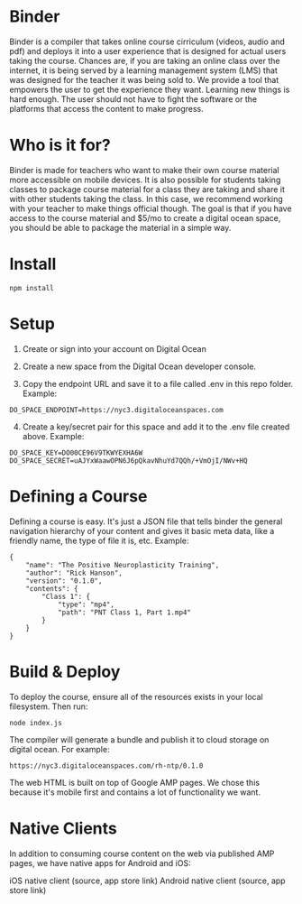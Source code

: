 # Binder

Binder is a compiler that takes online course cirriculum (videos, audio and pdf) and deploys it into a user experience that is designed for actual users taking the course. Chances are, if you are taking an online class over the internet, it is being served by a learning management system (LMS) that was designed for the teacher it was being sold to. We provide a tool that empowers the user to get the experience they want. Learning new things is hard enough. The user should not have to fight the software or the platforms that access the content to make progress. 

# Who is it for?

Binder is made for teachers who want to make their own course material more accessible on mobile devices. It is also possible for students taking classes to package course material for a class they are taking and share it with other students taking the class. In this case, we recommend working with your teacher to make things official though. The goal is that if you have access to the course material and $5/mo to create a digital ocean space, you should be able to package the material in a simple way.

# Install

```
npm install
```

# Setup

1. Create or sign into your account on Digital Ocean

2. Create a new space from the Digital Ocean developer console.

3. Copy the endpoint URL and save it to a file called .env in this repo folder. Example:

```
DO_SPACE_ENDPOINT=https://nyc3.digitaloceanspaces.com
```

4. Create a key/secret pair for this space and add it to the .env file created above. Example:

```
DO_SPACE_KEY=DO00CE96V9TKWYEXHA6W
DO_SPACE_SECRET=uAJYxWaawOPN6J6pQkavNhuYd7QQh/+VmOjI/NWv+HQ
```

# Defining a Course

Defining a course is easy. It's just a JSON file that tells binder the general navigation hierarchy of your content and gives it basic meta data, like a friendly name, the type of file it is, etc. Example:

```
{ 
    "name": "The Positive Neuroplasticity Training",
    "author": "Rick Hanson",
    "version": "0.1.0",
    "contents": { 
        "Class 1": { 
            "type": "mp4",
            "path": "PNT Class 1, Part 1.mp4"
        }
    }
}
```

# Build & Deploy

To deploy the course, ensure all of the resources exists in your local filesystem. Then run: 

```
node index.js
```

The compiler will generate a bundle and publish it to cloud storage on digital ocean. For example: 

```
https://nyc3.digitaloceanspaces.com/rh-ntp/0.1.0
```

The web HTML is built on top of Google AMP pages. We chose this because it's mobile first and contains a lot of functionality we want.

# Native Clients

In addition to consuming course content on the web via published AMP pages, we have native apps for Android and iOS:

iOS native client (source, app store link)
Android native client (source, app store link)
